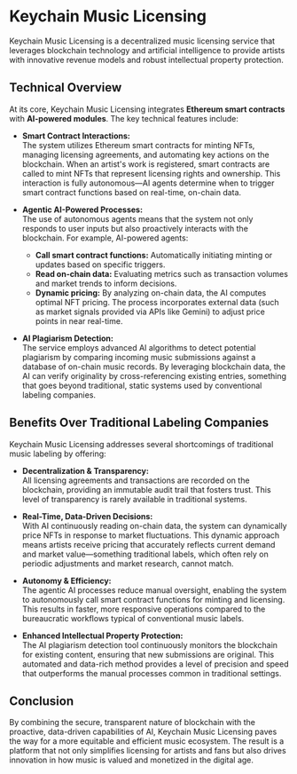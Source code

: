 # Keychain Music Licensing

Keychain Music Licensing is a decentralized music licensing service that leverages blockchain technology and artificial intelligence to provide artists with innovative revenue models and robust intellectual property protection.

## Technical Overview

At its core, Keychain Music Licensing integrates **Ethereum smart contracts** with **AI-powered modules**. The key technical features include:

- **Smart Contract Interactions:**  
  The system utilizes Ethereum smart contracts for minting NFTs, managing licensing agreements, and automating key actions on the blockchain. When an artist's work is registered, smart contracts are called to mint NFTs that represent licensing rights and ownership. This interaction is fully autonomous—AI agents determine when to trigger smart contract functions based on real-time, on-chain data.

- **Agentic AI-Powered Processes:**  
  The use of autonomous agents means that the system not only responds to user inputs but also proactively interacts with the blockchain. For example, AI-powered agents:
  - **Call smart contract functions:** Automatically initiating minting or updates based on specific triggers.
  - **Read on-chain data:** Evaluating metrics such as transaction volumes and market trends to inform decisions.
  - **Dynamic pricing:** By analyzing on-chain data, the AI computes optimal NFT pricing. The process incorporates external data (such as market signals provided via APIs like Gemini) to adjust price points in near real-time.

- **AI Plagiarism Detection:**  
  The service employs advanced AI algorithms to detect potential plagiarism by comparing incoming music submissions against a database of on-chain music records. By leveraging blockchain data, the AI can verify originality by cross-referencing existing entries, something that goes beyond traditional, static systems used by conventional labeling companies.

## Benefits Over Traditional Labeling Companies

Keychain Music Licensing addresses several shortcomings of traditional music labeling by offering:

- **Decentralization & Transparency:**  
  All licensing agreements and transactions are recorded on the blockchain, providing an immutable audit trail that fosters trust. This level of transparency is rarely available in traditional systems.

- **Real-Time, Data-Driven Decisions:**  
  With AI continuously reading on-chain data, the system can dynamically price NFTs in response to market fluctuations. This dynamic approach means artists receive pricing that accurately reflects current demand and market value—something traditional labels, which often rely on periodic adjustments and market research, cannot match.

- **Autonomy & Efficiency:**  
  The agentic AI processes reduce manual oversight, enabling the system to autonomously call smart contract functions for minting and licensing. This results in faster, more responsive operations compared to the bureaucratic workflows typical of conventional music labels.

- **Enhanced Intellectual Property Protection:**  
  The AI plagiarism detection tool continuously monitors the blockchain for existing content, ensuring that new submissions are original. This automated and data-rich method provides a level of precision and speed that outperforms the manual processes common in traditional settings.

## Conclusion

By combining the secure, transparent nature of blockchain with the proactive, data-driven capabilities of AI, Keychain Music Licensing paves the way for a more equitable and efficient music ecosystem. The result is a platform that not only simplifies licensing for artists and fans but also drives innovation in how music is valued and monetized in the digital age.
